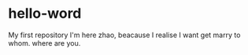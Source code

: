 # hello-word
My first repository
I'm here zhao, beacause I realise I want get marry to whom.
where are you.

